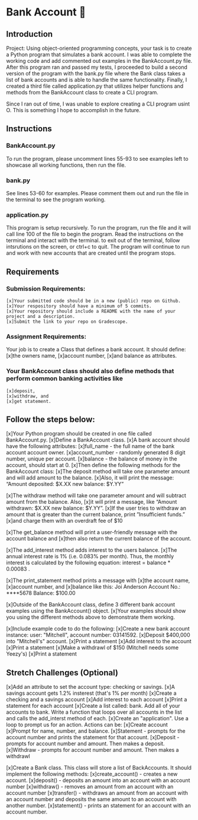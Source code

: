 # Bank Account 🏦

## Introduction

Project: Using object-oriented programming concepts, your task is to create a Python program that simulates a bank account.
I was able to complete the working code and add commented out examples in the BankAccount.py file. After this program ran and passed my tests, I proceeded to build a second version of the program with the bank.py file where the Bank class takes a list of bank accounts and is able to handle the same functionality. Finally, I created a third file called application.py that utilizes helper functions and methods from the BankAccount class to create a CLI program.

Since I ran out of time, I was unable to explore creating a CLI program usint O. This is something I hope to accomplish in the future.

## Instructions
### BankAccount.py
To run the program, please uncomment lines 55-93 to see examples left to showcase all working functions, then run the file.

### bank.py
See lines 53-60 for examples. Please comment them out and run the file in the terminal to see the program working.

### application.py
This program is setup recursively. To run the program, run the file and it will call line 100 of the file to begin the program. Read the instructions on the terminal and interact with the terminal. to exit out of the terminal, follow intsrutions on the screen, or ctrl+c to quit. The program will continue to run and work with new accounts that are created until the program stops.

## Requirements
### Submission Requirements:
    [x]Your submitted code should be in a new (public) repo on Github.
    [x]Your respository should have a minimum of 5 commits.
    [x]Your repository should include a README with the name of your project and a description.
    [x]Submit the link to your repo on Gradescope.
### Assignment Requirements:
Your job is to create a Class that defines a bank account. It should define:
    [x]the owners name, 
    [x]account number, 
    [x]and balance as attributes.

### Your BankAccount class should also define methods that perform common banking activities like 
    [x]deposit, 
    [x]withdraw, and 
    [x]get statement.

## Follow the steps below:

[x]Your Python program should be created in one file called BankAccount.py.
    [x]Define a BankAccount class.
[x]A bank account should have the following attributes:
    [x]full_name - the full name of the bank account account owner.
    [x]account_number - randomly generated 8 digit number, unique per account.
    [x]balance - the balance of money in the account, should start at 0.
[x]Then define the following methods for the BankAccount class:
    [x]The deposit method will take one parameter amount and will add amount to the balance. 
        [x]Also, it will print the message: “Amount deposited: $X.XX new balance: $Y.YY”

[x]The withdraw method will take one parameter amount and will subtract amount from the balance. Also, 
    [x]it will print a message, like “Amount withdrawn: $X.XX new balance: $Y.YY”. 
    [x]If the user tries to withdraw an amount that is greater than the current balance, print ”Insufficient funds.” 
        [x]and charge them with an overdraft fee of $10

[x]The get_balance method will print a user-friendly message with the account balance and 
    [x]then also return the current balance of the account.

[x]The add_interest method adds interest to the users balance. 
    [x]The annual interest rate is 1% (i.e. 0.083% per month). Thus, the monthly interest is calculated by the following equation: interest = balance *  0.00083 .

[x]The print_statement method prints a message with 
    [x]the account name, 
    [x]account number, and 
    [x]balance like this:
        Joi Anderson
        Account No.: ****5678
        Balance: $100.00

[x]Outside of the BankAccount class, define 3 different bank account examples using the BankAccount() object.
    [x]Your examples should show you using the different methods above to demonstrate them working.

[x]Include example code to do the following:
    [x]Create a new bank account instance: user: "Mitchell", account number: 03141592.
    [x]Deposit $400,000 into "Mitchell's" account.
    [x]Print a statement
    [x]Add interest to the account
    [x]Print a statement
    [x]Make a withdrawl of $150 (Mitchell needs some Yeezy's)
    [x]Print a statement

## Stretch Challenges (Optional)
[x]Add an attribute to set the account type: checking or savings.
[x]A savings account gets 1.2% insterest (that's 1% per month)
[x]Create a checking and a savings account
[x]Add interest to each account
[x]Print a statement for each account
[x]Create a list called: bank. Add all of your accounts to bank. Write a function that loops over all accounts in the list and calls the add_interst method of each.
[x]Create an "application". Use a loop to prompt us for an action. Actions can be:
    [x]Create account
        [x]Prompt for name, number, and balance.
    [x]Statement - prompts for the account number and prints the statement for that account.
    [x]Deposit - prompts for account number and amount. Then makes a deposit.
    [x]Withdraw - prompts for account number and amount. Then makes a withdrawl

[x]Create a Bank class. This class will store a list of BackAccounts. It should implement the following methods:
    [x]create_account() - creates a new account.
    [x]deposit() - deposits an amount into an account with an account number
    [x]withdraw() - removes an amount from an account with an account number
    [x]transfer() - withdraws an amount from an account with an account number and deposits the same amount to an account with another number.
    [x]statement() - prints an statement for an account with an account number.
